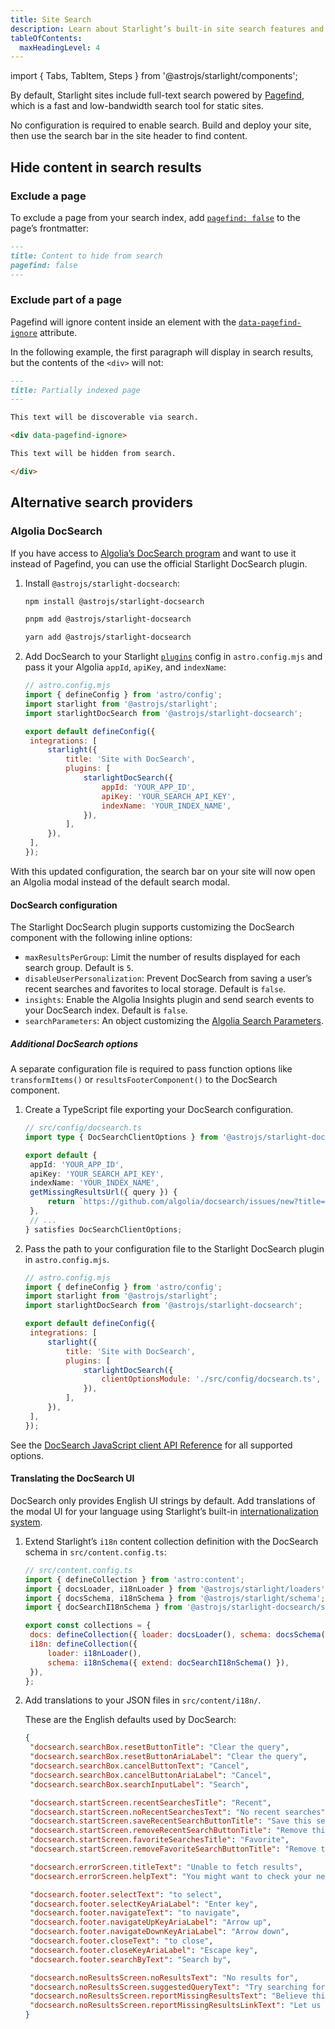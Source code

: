 ```yaml
---
title: Site Search
description: Learn about Starlight’s built-in site search features and how to customize them.
tableOfContents:
  maxHeadingLevel: 4
---
```


import { Tabs, TabItem, Steps } from '@astrojs/starlight/components';

By default, Starlight sites include full-text search powered by [Pagefind](https://pagefind.app/), which is a fast and low-bandwidth search tool for static sites.

No configuration is required to enable search. Build and deploy your site, then use the search bar in the site header to find content.

## Hide content in search results

### Exclude a page

To exclude a page from your search index, add [`pagefind: false`](/reference/frontmatter/#pagefind) to the page’s frontmatter:

```md title="src/content/docs/not-indexed.md" ins={3}
---
title: Content to hide from search
pagefind: false
---
```

### Exclude part of a page

Pagefind will ignore content inside an element with the [`data-pagefind-ignore`](https://pagefind.app/docs/indexing/#removing-individual-elements-from-the-index) attribute.

In the following example, the first paragraph will display in search results, but the contents of the `<div>` will not:

```md title="src/content/docs/partially-indexed.md" ins="data-pagefind-ignore"
---
title: Partially indexed page
---

This text will be discoverable via search.

<div data-pagefind-ignore>

This text will be hidden from search.

</div>
```

## Alternative search providers

### Algolia DocSearch

If you have access to [Algolia’s DocSearch program](https://docsearch.algolia.com/) and want to use it instead of Pagefind, you can use the official Starlight DocSearch plugin.

<Steps>

1. Install `@astrojs/starlight-docsearch`:

   <Tabs syncKey="pkg">

   <TabItem label="npm">

   ```sh
   npm install @astrojs/starlight-docsearch
   ```

   </TabItem>

   <TabItem label="pnpm">

   ```sh
   pnpm add @astrojs/starlight-docsearch
   ```

   </TabItem>

   <TabItem label="Yarn">

   ```sh
   yarn add @astrojs/starlight-docsearch
   ```

   </TabItem>

   </Tabs>

2. Add DocSearch to your Starlight [`plugins`](/reference/configuration/#plugins) config in `astro.config.mjs` and pass it your Algolia `appId`, `apiKey`, and `indexName`:

   ```js ins={4,10-16}
   // astro.config.mjs
   import { defineConfig } from 'astro/config';
   import starlight from '@astrojs/starlight';
   import starlightDocSearch from '@astrojs/starlight-docsearch';

   export default defineConfig({
   	integrations: [
   		starlight({
   			title: 'Site with DocSearch',
   			plugins: [
   				starlightDocSearch({
   					appId: 'YOUR_APP_ID',
   					apiKey: 'YOUR_SEARCH_API_KEY',
   					indexName: 'YOUR_INDEX_NAME',
   				}),
   			],
   		}),
   	],
   });
   ```

</Steps>

With this updated configuration, the search bar on your site will now open an Algolia modal instead of the default search modal.

#### DocSearch configuration

The Starlight DocSearch plugin supports customizing the DocSearch component with the following inline options:

- `maxResultsPerGroup`: Limit the number of results displayed for each search group. Default is `5`.
- `disableUserPersonalization`: Prevent DocSearch from saving a user’s recent searches and favorites to local storage. Default is `false`.
- `insights`: Enable the Algolia Insights plugin and send search events to your DocSearch index. Default is `false`.
- `searchParameters`: An object customizing the [Algolia Search Parameters](https://www.algolia.com/doc/api-reference/search-api-parameters/).

##### Additional DocSearch options

A separate configuration file is required to pass function options like `transformItems()` or `resultsFooterComponent()` to the DocSearch component.

<Steps>

1. Create a TypeScript file exporting your DocSearch configuration.

   ```ts
   // src/config/docsearch.ts
   import type { DocSearchClientOptions } from '@astrojs/starlight-docsearch';

   export default {
   	appId: 'YOUR_APP_ID',
   	apiKey: 'YOUR_SEARCH_API_KEY',
   	indexName: 'YOUR_INDEX_NAME',
   	getMissingResultsUrl({ query }) {
   		return `https://github.com/algolia/docsearch/issues/new?title=${query}`;
   	},
   	// ...
   } satisfies DocSearchClientOptions;
   ```

2. Pass the path to your configuration file to the Starlight DocSearch plugin in `astro.config.mjs`.

   ```js {11-13}
   // astro.config.mjs
   import { defineConfig } from 'astro/config';
   import starlight from '@astrojs/starlight';
   import starlightDocSearch from '@astrojs/starlight-docsearch';

   export default defineConfig({
   	integrations: [
   		starlight({
   			title: 'Site with DocSearch',
   			plugins: [
   				starlightDocSearch({
   					clientOptionsModule: './src/config/docsearch.ts',
   				}),
   			],
   		}),
   	],
   });
   ```

</Steps>

See the [DocSearch JavaScript client API Reference](https://docsearch.algolia.com/docs/api/) for all supported options.

#### Translating the DocSearch UI

DocSearch only provides English UI strings by default.
Add translations of the modal UI for your language using Starlight’s built-in [internationalization system](/guides/i18n/#translate-starlights-ui).

<Steps>

1. Extend Starlight’s `i18n` content collection definition with the DocSearch schema in `src/content.config.ts`:

   ```js ins={5} ins=/{ extend: .+ }/
   // src/content.config.ts
   import { defineCollection } from 'astro:content';
   import { docsLoader, i18nLoader } from '@astrojs/starlight/loaders';
   import { docsSchema, i18nSchema } from '@astrojs/starlight/schema';
   import { docSearchI18nSchema } from '@astrojs/starlight-docsearch/schema';

   export const collections = {
   	docs: defineCollection({ loader: docsLoader(), schema: docsSchema() }),
   	i18n: defineCollection({
   		loader: i18nLoader(),
   		schema: i18nSchema({ extend: docSearchI18nSchema() }),
   	}),
   };
   ```

2. Add translations to your JSON files in `src/content/i18n/`.

   These are the English defaults used by DocSearch:

   ```json title="src/content/i18n/en.json"
   {
   	"docsearch.searchBox.resetButtonTitle": "Clear the query",
   	"docsearch.searchBox.resetButtonAriaLabel": "Clear the query",
   	"docsearch.searchBox.cancelButtonText": "Cancel",
   	"docsearch.searchBox.cancelButtonAriaLabel": "Cancel",
   	"docsearch.searchBox.searchInputLabel": "Search",

   	"docsearch.startScreen.recentSearchesTitle": "Recent",
   	"docsearch.startScreen.noRecentSearchesText": "No recent searches",
   	"docsearch.startScreen.saveRecentSearchButtonTitle": "Save this search",
   	"docsearch.startScreen.removeRecentSearchButtonTitle": "Remove this search from history",
   	"docsearch.startScreen.favoriteSearchesTitle": "Favorite",
   	"docsearch.startScreen.removeFavoriteSearchButtonTitle": "Remove this search from favorites",

   	"docsearch.errorScreen.titleText": "Unable to fetch results",
   	"docsearch.errorScreen.helpText": "You might want to check your network connection.",

   	"docsearch.footer.selectText": "to select",
   	"docsearch.footer.selectKeyAriaLabel": "Enter key",
   	"docsearch.footer.navigateText": "to navigate",
   	"docsearch.footer.navigateUpKeyAriaLabel": "Arrow up",
   	"docsearch.footer.navigateDownKeyAriaLabel": "Arrow down",
   	"docsearch.footer.closeText": "to close",
   	"docsearch.footer.closeKeyAriaLabel": "Escape key",
   	"docsearch.footer.searchByText": "Search by",

   	"docsearch.noResultsScreen.noResultsText": "No results for",
   	"docsearch.noResultsScreen.suggestedQueryText": "Try searching for",
   	"docsearch.noResultsScreen.reportMissingResultsText": "Believe this query should return results?",
   	"docsearch.noResultsScreen.reportMissingResultsLinkText": "Let us know."
   }
   ```

</Steps>